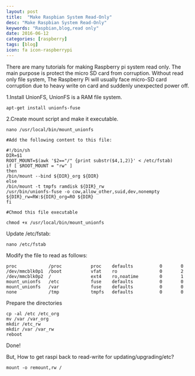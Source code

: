 ```yaml
---
layout: post
title:  "Make Raspbian System Read-Only"
desc: "Make Raspbian System Read-Only"
keywords: "Raspbian,blog,read only"
date: 2016-06-12
categories: [raspberry]
tags: [blog]
icon: fa icon-raspberrypi
---
```


There are many tutorials for making Raspberry pi system read only. The main purpose is protect the micro SD card from corruption. Without read only file system, The Raspberry Pi will usually face micro-SD card corruption due to heavy write on card and suddenly unexpected power off.

1.Install UnionFS, UnionFS is a RAM file system.

```
apt-get install unionfs-fuse
```

2.Create mount script and make it executable.

```
nano /usr/local/bin/mount_unionfs

#Add the following content to this file:

#!/bin/sh
DIR=$1
ROOT_MOUNT=$(awk '$2=="/" {print substr($4,1,2)}' < /etc/fstab)
if [ $ROOT_MOUNT = "rw" ]
then
/bin/mount --bind ${DIR}_org ${DIR}
else
/bin/mount -t tmpfs ramdisk ${DIR}_rw
/usr/bin/unionfs-fuse -o cow,allow_other,suid,dev,nonempty ${DIR}_rw=RW:${DIR}_org=RO ${DIR}
fi

#Chmod this file executable

chmod +x /usr/local/bin/mount_unionfs
```

Update /etc/fstab:

```
nano /etc/fstab
```

Modify the file to read as follows:

```
proc            /proc           proc    defaults          0       0
/dev/mmcblk0p1  /boot           vfat    ro                0       2
/dev/mmcblk0p2  /               ext4    ro,noatime        0       1
mount_unionfs   /etc            fuse    defaults          0       0
mount_unionfs   /var            fuse    defaults          0       0
none            /tmp            tmpfs   defaults          0       0
```

Prepare the directories

```
cp -al /etc /etc_org
mv /var /var_org
mkdir /etc_rw
mkdir /var /var_rw
reboot
```

Done!

But, How to get raspi back to read-write for updating/upgrading/etc?

```
mount -o remount,rw /
```
